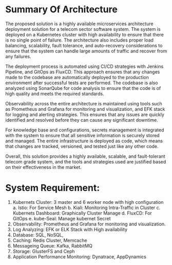# Summary Of Architecture

The proposed solution is a highly available microservices architecture deployment solution for a telecom sector software system. The system is deployed on a Kubernetes cluster with high availability to ensure that there is no single point of failure. The architecture also includes proper load balancing, scalability, fault tolerance, and auto-recovery considerations to ensure that the system can handle large amounts of traffic and recover from any failures.

The deployment process is automated using CI/CD strategies with Jenkins Pipeline, and GitOps as FluxCD. This approach ensures that any changes made to the codebase are automatically deployed to the production environment after successful tests are performed. The codebase is also analyzed using SonarQube for code analysis to ensure that the code is of high quality and meets the required standards.

Observability across the entire architecture is maintained using tools such as Prometheus and Grafana for monitoring and visualization, and EFK stack for logging and alerting strategies. This ensures that any issues are quickly identified and resolved before they can cause any significant downtime.

For knowledge base and configurations, secrets management is integrated with the system to ensure that all sensitive information is securely stored and managed. The entire infrastructure is deployed as code, which means that changes are tracked, versioned, and tested just like any other code.

Overall, this solution provides a highly available, scalable, and fault-tolerant telecom grade system, and the tools and strategies used are justified based on their effectiveness in the market.

System Requirement:
====================
1. Kubernets Cluster: 3 master and 6 worker node with high configuration
        a. Istio: For Service Mesh
        b. Kiali: Monitoring Intra-Traffic in Cluster
        c. Kubernets Dashboard: Graphically Cluster Manage
        d. FluxCD: For GitOps
        e. kube-Seal: Manage kubernet Secret
2. Observability: Prometheus and Grafana for monitoring and visualization.
3. Log Analyzing: EFK or ELK Stack with High availability
4. Database: SQL, NoSQL, 
5. Caching: Redis Cluster, Memcache
6. Messageing Queue: Kafka, RabbitMQ
7. Storage: GlusterFS and Ceph
8. Application Performance Monitoring: Dynatrace, AppDynamics